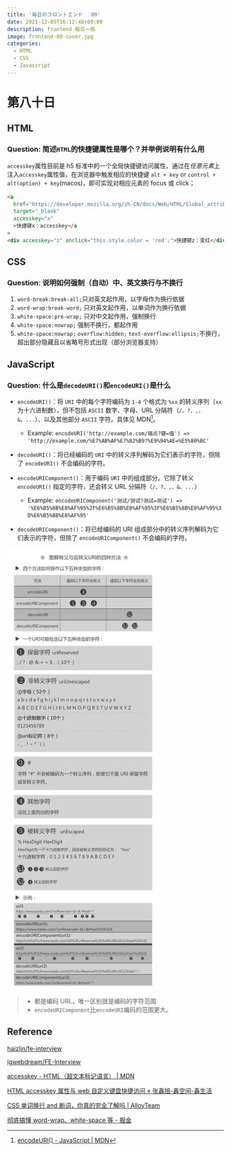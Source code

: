 ```yaml
---
title: '毎日のフロントエンド　 80'
date: 2021-12-05T16:12:48+09:00
description: frontend 每日一练
image: frontend-80-cover.jpg
categories:
  - HTML
  - CSS
  - Javascript
---
```


# 第八十日

## HTML

### **Question:** 简述`HTML`的快捷键属性是哪个？并举例说明有什么用

`accesskey`属性目前是 h5 标准中的一个全局快捷键访问属性，通过在*任意元素*上注入`accesskey`属性值，在浏览器中触发相应的快捷键 `alt + key` or `control + alt(option) + key`(macos)，即可实现对相应元素的 focus 或 click；

```html
<a
  href="https://developer.mozilla.org/zh-CN/docs/Web/HTML/Global_attributes/accesskey"
  target="_blank"
  accesskey="x"
  >快捷键x：accesskey</a
>
<div accesskey="z" onclick="this.style.color = 'red';">快捷键z：变红</div>
```

## CSS

### **Question:** 说明如何强制（自动）中、英文换行与不换行

1. `word-break:break-all;`只对英文起作用，以字母作为换行依据
2. `word-wrap:break-word;` 只对英文起作用，以单词作为换行依据
3. `white-space:pre-wrap;` 只对中文起作用，强制换行
4. `white-space:nowrap;` 强制不换行，都起作用
5. `white-space:nowrap;` `overflow:hidden;` `text-overflow:ellipsis;`不换行，超出部分隐藏且以省略号形式出现（部分浏览器支持）

## JavaScript

### **Question:** 什么是`decodeURI()`和`encodeURI()`是什么

- `encodeURI()`：将 `URI` 中的每个字符编码为 `1-4` 个格式为 `%xx` 的转义序列（`xx` 为十六进制数），但不包括 `ASCII` 数字、字母、URL 分隔符（`/、?、,、&、...`）、以及其他部分 `ASCII` 字符。具体见 MDN[^1]。
  [^1]:[encodeURI() - JavaScript | MDN](https://developer.mozilla.org/zh-CN/docs/Web/JavaScript/Reference/Global_Objects/encodeURI)

  - Example: `encodeURI('http://example.com/端点?键=值') => 'http://example.com/%E7%AB%AF%E7%82%B9?%E9%94%AE=%E5%80%BC'`

- `decodeURI()`：将已经编码的 `URI` 中的转义序列解码为它们表示的字符，但除了 `encodeURI()` 不会编码的字符。

- `encodeURIComponent()`：用于编码 `URI` 中的组成部分。它除了转义 `encodeURI()` 指定的字符，还会转义 URL 分隔符（`/、?、,、&、...`）

  - Example: `encodeURIComponent('测试/测试?测试=测试') => '%E6%B5%8B%E8%AF%95%2F%E6%B5%8B%E8%AF%95%3F%E6%B5%8B%E8%AF%95%3D%E6%B5%8B%E8%AF%95'`

- `decodeURIComponent()`：将已经编码的 URI 组成部分中的转义序列解码为它们表示的字符，但除了 `encodeURIComponent()` 不会编码的字符。

![encode-decode](encode-decode.png)

> - 都是编码 URL，唯一区别就是编码的字符范围
> - `encodeURIComponent`比`encodeURI`编码的范围更大。

## Reference

[haizlin/fe-interview](https://github.com/haizlin/fe-interview)

[lgwebdream/FE-Interview ](https://github.com/lgwebdream/FE-Interview)

[accesskey - HTML（超文本标记语言） | MDN](https://developer.mozilla.org/zh-CN/docs/Web/HTML/Global_attributes/accesskey)

[HTML accesskey 属性与 web 自定义键盘快捷访问 « 张鑫旭-鑫空间-鑫生活](https://www.zhangxinxu.com/wordpress/2017/05/html-accesskey/)

[CSS 单词换行 and 断词，你真的完全了解吗 | AlloyTeam](http://www.alloyteam.com/2016/05/css-word-for-word-breaker-do-you-really-understand/)

[彻底搞懂 word-wrap、white-space 等 - 掘金](https://juejin.cn/post/6844903697424580616)
